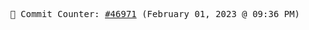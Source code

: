 <p align="center">
    <samp>
        📮 Commit Counter: <a href="https://github.com/Javascript-void0/Javascript-void0/commits/main">#46971</a> (February 01, 2023 @ 09:36 PM)
    </samp>
</p>